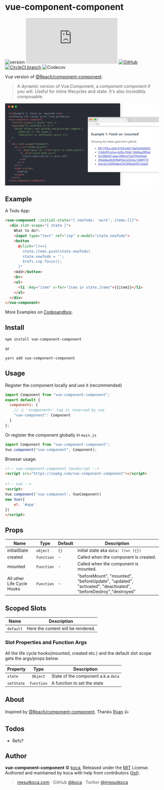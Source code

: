# vue-component-component

<p align="center">


![version](https://img.shields.io/npm/v/vue-component-component.svg)
![size](https://img.badgesize.io/https://unpkg.com/vue-component-component/dist/VueComponent.umd.min.js?compression=gzip&label=size&colorB=000000)
[![GitHub](https://img.shields.io/github/license/mashape/apistatus.svg)](https://github.com/koca/vue-component-component)
[![CircleCI branch](https://circleci.com/gh/egoist/bili/tree/master.svg?style=shield)](https://circleci.com/gh/koca/vue-component-component/tree/master)
![Codecov](https://img.shields.io/codecov/c/github/koca/vue-component-component.svg)

</p>

Vue version of [@Reach/component-component](https://github.com/reach/reach-ui/). 

> A dynamic version of Vue.Component, a component component if you will. Useful for inline lifecycles and state. It's also incredibly composable.

![Screenshot of Converty](media/screenshot.jpg)

## Example

A Todo App:

```html
<vue-component :initial-state="{ newTodo: 'work', items:[]}">
  <div slot-scope="{ state }">
    What to do?:
    <input type="text" ref="inp" v-model="state.newTodo">
    <button
      @click="()=>{
        state.items.push(state.newTodo)
        state.newTodo = '';
        $refs.inp.focus();
      }"
    >Add</button>
    <br>
    <ul>
      <li :key="item" v-for="item in state.items">{{item}}</li>
    </ul>
  </div>
</vue-component>
```

More Examples on [Codesandbox](https://codesandbox.io/s/01r8wko0v0).

## Install

```sh
npm install vue-component-component
```

or

```sh
yarn add vue-component-component
```

## Usage

Register the component locally and use it (recommended)

```js
import Component from "vue-component-component";
export default {
  components: {
    // ⚠️ `<component>` tag is reserved by vue
    "vue-component": Component
  }
};
```

Or register the component globally in `main.js`

```js
import Component from "vue-component-component";
Vue.component("vue-component", Component);
```

Browser usage:

```html
<!-- vue-component-component JavaScript -->
<script src="https://unpkg.com/vue-component-component"></script>

<!-- use -->
<script>
Vue.component('vue-component', VueComponent)
new Vue({
    el: '#app'
})
</script>
```

## Props

| Name                       | Type       | Default | Description                                                                                                  |
| -------------------------- | ---------- | ------- | ------------------------------------------------------------------------------------------------------------ |
| initialState               | `object`   | `{}`    | initial state aka `data: ()=> ({})`                                                                          |
| created                    | `Function` | -       | Called when the component is created.                                                                        |
| mounted                    | `Function` | -       | Called when the component is mounted.                                                                        |
| All other Life Cycle Hooks | `Function` | -       | "beforeMount", "mounted", "beforeUpdate", "updated", "activated", "deactivated", "beforeDestroy","destroyed" |


## Scoped Slots

| **Name**  | **Description**                    |
| --------- | ---------------------------------- |
| `default` | Here the content will be rendered. |

### Slot Properties and Function Args 

All the life cycle hooks(mounted, created etc.) and the default slot scope gets the args/props below.

| **Property** | **Type**   | **Description**                     |
| ------------ | :--------: | ----------------------------------- |
| `state`      | `Object`   | State of the component a.k.a `data` |
| `setState`   | `Function` | A function to set the state         |


## About

Inspired by [@Reach/component-component](https://github.com/reach/reach-ui/).
Thanks [Ryan](https://twitter.com/ryanflorence) 👍

## Todos

- Refs?

## Author

**vue-component-component** © [koca](https://github.com/koca), Released under the [MIT](./LICENSE) License.<br>
Authored and maintained by koca with help from contributors ([list](https://github.com/koca/vue-component-component/contributors)).

> [mesutkoca.com](https://mesutkoca.com) · GitHub [@koca](https://github.com/koca) · Twitter [@imesutkoca](https://twitter.com/imesutkoca)
